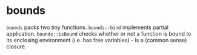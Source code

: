 # bounds

`bounds` packs two tiny functions. `bounds::bind` implements partial application. `bounds::isBound` checks whether or not a function is bound to its enclosing environment (i.e. has free variables) - is a (common sense) closure.
